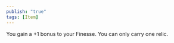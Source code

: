 ```yaml
---
publish: "true"
tags: [Item]
---
```

You gain a +1 bonus to your Finesse. You can only carry one relic.
